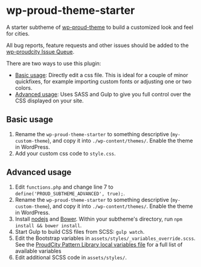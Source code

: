 # wp-proud-theme-starter
A starter subtheme of [wp-proud-theme](https://github.com/proudcity/wp-proud-theme) to build a customized look and feel for cities.

All bug reports, feature requests and other issues should be added to the [wp-proudcity Issue Queue](https://github.com/proudcity/wp-proudcity/issues).

There are two ways to use this plugin:
* [Basic usage](#basic-usage): Directly edit a css file. This is ideal for a couple of minor quickfixes, for example importing custom fonts or adjusting one or two colors.
* [Advanced usage](#advanced-usage): Uses SASS and Gulp to give you full control over the CSS displayed on your site.


## Basic usage
1. Rename the `wp-proud-theme-starter` to something descriptive (`my-custom-theme`), and copy it into `./wp-content/themes/`.  Enable the theme in WordPress.
2. Add your custom css code to `style.css`.


## Advanced usage
1. Edit `functions.php` and change line 7 to `define('PROUD_SUBTHEME_ADVANCED', true);`.
2. Rename the `wp-proud-theme-starter` to something descriptive (`my-custom-theme`), and copy it into `./wp-content/themes/`.  Enable the theme in WordPress.
3. Install [nodejs](https://nodejs.org/) and [Bower](http://bower.io). Within your subtheme's directory, run `npm install && bower install`.
4. Start Gulp to build CSS files from SCSS: `gulp watch`.
5. Edit the Bootstrap variables in `assets/styles/_variables_override.scss`.  See the [ProudCity Pattern Library local variables file](https://github.com/proudcity/proudcity-patterns/blob/master/app/pattern-scss/_local-variables.scss) for a full list of available variables
6. Edit additional SCSS code in `assets/styles/`.
